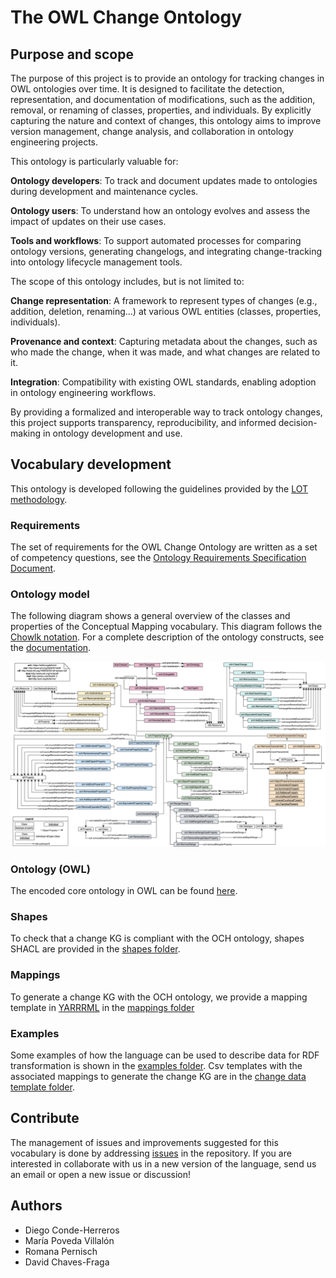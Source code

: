 # The OWL Change Ontology

## Purpose and scope

The purpose of this project is to provide an ontology for tracking changes in OWL ontologies over time. It is designed to facilitate the detection, representation, and documentation of modifications, such as the addition, removal, or renaming of classes, properties, and individuals. By explicitly capturing the nature and context of changes, this ontology aims to improve version management, change analysis, and collaboration in ontology engineering projects.

This ontology is particularly valuable for:

**Ontology developers**: To track and document updates made to ontologies during development and maintenance cycles.

**Ontology users**: To understand how an ontology evolves and assess the impact of updates on their use cases.

**Tools and workflows**: To support automated processes for comparing ontology versions, generating changelogs, and integrating change-tracking into ontology lifecycle management tools.

The scope of this ontology includes, but is not limited to:

**Change representation**: A framework to represent types of changes (e.g., addition, deletion, renaming...) at various OWL entities (classes, properties, individuals).

**Provenance and context**: Capturing metadata about the changes, such as who made the change, when it was made, and what changes are related to it.

**Integration**: Compatibility with existing OWL standards, enabling adoption in ontology engineering workflows.

By providing a formalized and interoperable way to track ontology changes, this project supports transparency, reproducibility, and informed decision-making in ontology development and use.

## Vocabulary development
This ontology is developed following the guidelines provided by the [LOT methodology](https://lot.linkeddata.es/). 

### Requirements
The set of requirements for the OWL Change Ontology are written as a set of competency questions,  see the [Ontology Requirements Specification Document](requirements/). 

### Ontology model

The following diagram shows a general overview of the classes and properties of the Conceptual Mapping vocabulary. This diagram follows the [Chowlk notation](https://chowlk.linkeddata.es/notation.html). For a complete description of the ontology constructs, see the [documentation](http://w3id.org/def/och).

<p align="center"> 
 <img src="./diagrams/diagram.png?raw=true" alt="schema" width="950"/> 
</p>

### Ontology (OWL)
The encoded core ontology in OWL can be found [here](ontology/ontology.ttl). 

### Shapes
To check that a change KG is compliant with the OCH ontology, shapes SHACL are provided in the [shapes folder](shapes/).

### Mappings
To generate a change KG with the OCH ontology, we provide a mapping template in [YARRRML](https://w3id.org/kg-construct/yarrrml) in the [mappings folder](mappings/)

### Examples
Some examples of how the language can be used to describe data for RDF transformation is shown in the [examples folder](examples/). Csv templates with the associated mappings to generate the change KG are in the [change data template folder](change_data_template/). 

## Contribute
The management of issues and improvements suggested for this vocabulary is done by addressing [issues]() in the repository. If you are interested in collaborate with us in a new version of the language, send us an email or open a new issue or discussion!

## Authors
* Diego Conde-Herreros
* María Poveda Villalón
* Romana Pernisch
* David Chaves-Fraga
